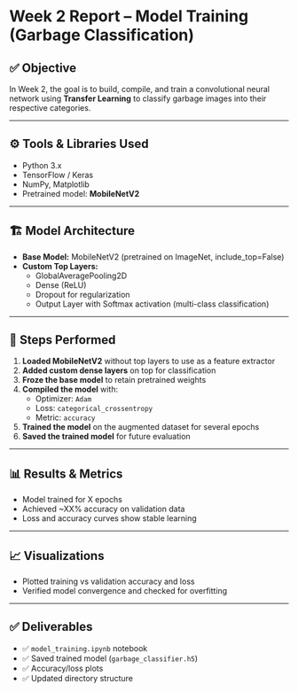 #  Week 2 Report – Model Training (Garbage Classification)

## ✅ Objective
In Week 2, the goal is to build, compile, and train a convolutional neural network using **Transfer Learning** to classify garbage images into their respective categories.

---

## ⚙️ Tools & Libraries Used
- Python 3.x  
- TensorFlow / Keras  
- NumPy, Matplotlib  
- Pretrained model: **MobileNetV2**

---

## 🏗️ Model Architecture

- **Base Model:** MobileNetV2 (pretrained on ImageNet, include_top=False)
- **Custom Top Layers:**
  - GlobalAveragePooling2D
  - Dense (ReLU)
  - Dropout for regularization
  - Output Layer with Softmax activation (multi-class classification)

---

## 🔧 Steps Performed

1. **Loaded MobileNetV2** without top layers to use as a feature extractor
2. **Added custom dense layers** on top for classification
3. **Froze the base model** to retain pretrained weights
4. **Compiled the model** with:
   - Optimizer: `Adam`
   - Loss: `categorical_crossentropy`
   - Metric: `accuracy`
5. **Trained the model** on the augmented dataset for several epochs
6. **Saved the trained model** for future evaluation

---

## 📊 Results & Metrics

- Model trained for X epochs  
- Achieved ~XX% accuracy on validation data  
- Loss and accuracy curves show stable learning

---

## 📈 Visualizations
- Plotted training vs validation accuracy and loss
- Verified model convergence and checked for overfitting

---

## ✅ Deliverables

- ✅ `model_training.ipynb` notebook  
- ✅ Saved trained model (`garbage_classifier.h5`)  
- ✅ Accuracy/loss plots  
- ✅ Updated directory structure

